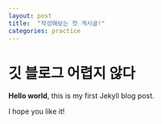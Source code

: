 ```yaml
---
layout: post
title:  "작성해보는 첫 게시글!"
categories: practice
---
```


# 깃 블로그 어렵지 않다

**Hello world**, this is my first Jekyll blog post.

I hope you like it!